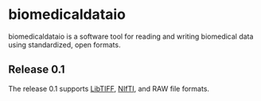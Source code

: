 # biomedicaldataio
biomedicaldataio is a software tool for reading and writing biomedical data using standardized, open formats.

## Release 0.1
The release 0.1 supports [LibTIFF][], [NIfTI][], and RAW file formats.

##
[LibTIFF]: http://libtiff.maptools.org/
[NIfTI]: https://nifti.nimh.nih.gov/
